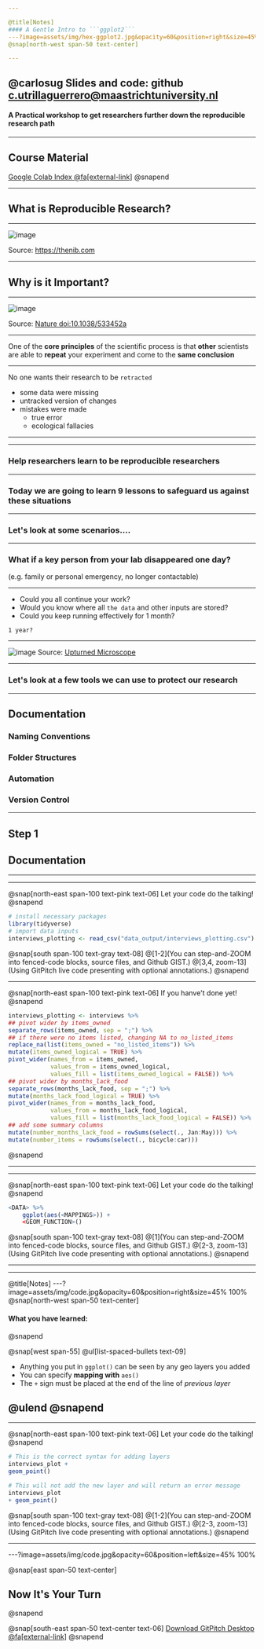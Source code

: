 ```yaml
---

@title[Notes]
#### A Gentle Intro to ```ggplot2```
---?image=assets/img/hex-ggplot2.jpg&opacity=60&position=right&size=45% 100%
@snap[north-west span-50 text-center]

---
```

@carlosug
Slides and code: github
[c.utrillaguerrero@maastrichtuniversity.nl](c.utrillaguerrero@maastrichtuniversity.nl)
---

#### A Practical workshop to get researchers further down the reproducible research path



---

## Course Material 

[Google Colab Index @fa[external-link]](https://colab.research.google.com/github/MaastrichtU-IDS/global-studies-methods/blob/master/notebooks/Index.ipynb#scrollTo=0gaW4qKEKG06)
@snapend


---

## What is Reproducible Research?

---

![image](https://raw.githubusercontent.com/orchid00/ReproducibleResearchThings/gh-pages/assets/img/reproducibility.jpeg)

Source: https://thenib.com

---

## Why is it Important?

---

![image](https://raw.githubusercontent.com/orchid00/ReproducibleResearchThings/gh-pages/assets/img/reproducibility-graphic-online3.jpg)

Source: [Nature doi:10.1038/533452a](https://www.nature.com/news/polopoly_fs/7.36718.1464174471!/image/reproducibility-graphic-online3.jpg_gen/derivatives/landscape_630/reproducibility-graphic-online3.jpg)

---

One of the **core principles** of the scientific process is that **other** scientists are able to **repeat** your experiment and come to the **same conclusion**

---

No one wants their research to be `retracted`

* some data were missing
* untracked version of changes
* mistakes were made
  * true error
  * ecological fallacies
  
---

---

### Help researchers learn to be reproducible researchers
  
---

### Today we are going to learn **9 lessons** to safeguard us against these situations

---

### Let's look at some scenarios....

---

### What if a key person from your lab disappeared one day? 
(e.g. family or personal emergency, no longer contactable)

---

* Could you all continue your work?
* Would you know where all `the data` and other inputs are stored?
* Could you keep running effectively for 1 month?

`1 year?`

---

![image](https://github.com/guereslib/Reproducible-Research-Things/raw/master/images/376c2ff9d8260fa7c1ae4a3468e1bce9.jpg)
Source: [Upturned Microscope](https://theupturnedmicroscope.com/comic/real-vs-movie-scientist-3/)

---

### Let's look at a few tools we can use to protect our research

---

## Documentation
### Naming Conventions
### Folder Structures
### Automation
### Version Control

---

## Step 1 
## Documentation

---
---

@snap[north-east span-100 text-pink text-06]
Let your code do the talking!
@snapend

```r zoom-18
# install necessary packages
library(tidyverse)
# import data inputs
interviews_plotting <- read_csv("data_output/interviews_plotting.csv")
```

@snap[south span-100 text-gray text-08]
@[1-2](You can step-and-ZOOM into fenced-code blocks, source files, and Github GIST.)
@[3,4, zoom-13](Using GitPitch live code presenting with optional annotations.)
@snapend


---

@snap[north-east span-100 text-pink text-06]
If you hanve't done yet!
@snapend

```r zoom-8
interviews_plotting <- interviews %>%
## pivot wider by items_owned
separate_rows(items_owned, sep = ";") %>%
## if there were no items listed, changing NA to no_listed_items
replace_na(list(items_owned = "no_listed_items")) %>%
mutate(items_owned_logical = TRUE) %>%
pivot_wider(names_from = items_owned, 
            values_from = items_owned_logical, 
            values_fill = list(items_owned_logical = FALSE)) %>%
## pivot wider by months_lack_food
separate_rows(months_lack_food, sep = ";") %>%
mutate(months_lack_food_logical = TRUE) %>%
pivot_wider(names_from = months_lack_food, 
            values_from = months_lack_food_logical, 
            values_fill = list(months_lack_food_logical = FALSE)) %>%
## add some summary columns
mutate(number_months_lack_food = rowSums(select(., Jan:May))) %>%
mutate(number_items = rowSums(select(., bicycle:car)))
```
@snapend

---

---

@snap[north-east span-100 text-pink text-06]
Let your code do the talking!
@snapend

```r zoom-18
<DATA> %>%
    ggplot(aes(<MAPPINGS>)) +
    <GEOM_FUNCTION>()
```

@snap[south span-100 text-gray text-08]
@[1](You can step-and-ZOOM into fenced-code blocks, source files, and Github GIST.)
@[2-3, zoom-13](Using GitPitch live code presenting with optional annotations.)
@snapend

---

---
@title[Notes]
---?image=assets/img/code.jpg&opacity=60&position=right&size=45% 100%
@snap[north-west span-50 text-center]
#### What you have learned:
@snapend

@snap[west span-55]
@ul[list-spaced-bullets text-09]
- Anything you put in ```ggplot()``` can be seen by any geo layers you added
- You can specify **mapping with**  ```aes()```
- The ```+``` sign must be placed at the end of the line of _previous layer_

@ulend
@snapend
---
---

@snap[north-east span-100 text-pink text-06]
Let your code do the talking!
@snapend

```r zoom-18
# This is the correct syntax for adding layers
interviews_plot + 
geom_point()

# This will not add the new layer and will return an error message
interviews_plot
+ geom_point()
```

@snap[south span-100 text-gray text-08]
@[1-2](You can step-and-ZOOM into fenced-code blocks, source files, and Github GIST.)
@[2-3, zoom-13](Using GitPitch live code presenting with optional annotations.)
@snapend

---


---?image=assets/img/code.jpg&opacity=60&position=left&size=45% 100%

@snap[east span-50 text-center]
## Now It's **Your** Turn
@snapend

@snap[south-east span-50 text-center text-06]
[Download GitPitch Desktop @fa[external-link]](https://gitpitch.com/docs/getting-started/tutorial/)
@snapend

